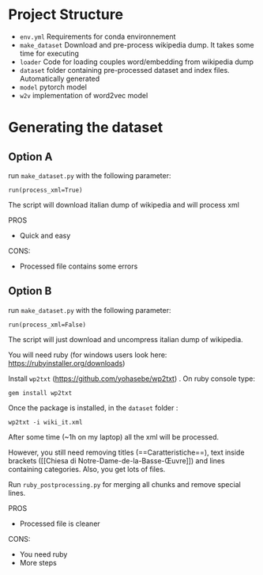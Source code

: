
# Project Structure

- `env.yml` Requirements for conda environnement
- `make_dataset` Download and pre-process wikipedia dump. It takes some time for executing
- `loader` Code for loading couples word/embedding from wikipedia dump
- `dataset` folder containing pre-processed dataset and index files. Automatically generated
- `model` pytorch model
- `w2v` implementation of word2vec model

# Generating the dataset

## Option A
run `make_dataset.py` with the following parameter:

```run(process_xml=True)```

The script will download italian dump of wikipedia and will process
xml

PROS
 - Quick and easy

CONS:
 - Processed file contains some errors


## Option B
run `make_dataset.py` with the following parameter:

```run(process_xml=False)```

The script will just download and uncompress italian dump of wikipedia.

You will need ruby (for windows users look here: https://rubyinstaller.org/downloads)

Install `wp2txt`  (https://github.com/yohasebe/wp2txt) . On ruby console type: 

```gem install wp2txt```

Once the package is installed, in the `dataset` folder :

```wp2txt -i wiki_it.xml```

After some time (~1h on my laptop) all the xml will be processed.

However, you still need removing titles (==Caratteristiche==), 
text inside brackets ([[Chiesa di Notre-Dame-de-la-Basse-Œuvre]]) 
and lines containing categories.
Also, you get lots of files.

Run `ruby_postprocessing.py` for merging all chunks and remove special lines.

PROS
 - Processed file is cleaner

CONS:
 - You need ruby
 - More steps 

